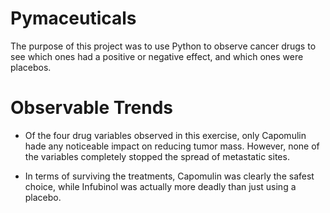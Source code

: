 # Pymaceuticals

The purpose of this project was to use Python to observe cancer drugs to see which ones had a positive or negative effect, and which ones were placebos.

# Observable Trends
* Of the four drug variables observed in this exercise, only Capomulin hade any noticeable impact on reducing tumor mass.
However, none of the variables completely stopped the spread of metastatic sites.

* In terms of surviving the treatments, Capomulin was clearly the safest choice, while Infubinol was actually more deadly than just using a placebo.
